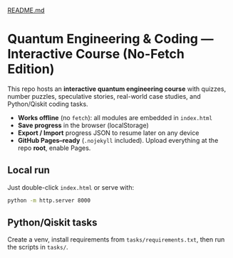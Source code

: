 [README.md](https://github.com/user-attachments/files/22182695/README.md)
# Quantum Engineering & Coding — Interactive Course (No-Fetch Edition)

This repo hosts an **interactive quantum engineering course** with quizzes, number puzzles, speculative stories, real-world case studies, and Python/Qiskit coding tasks.

- **Works offline** (no `fetch`): all modules are embedded in `index.html`
- **Save progress** in the browser (localStorage)
- **Export / Import** progress JSON to resume later on any device
- **GitHub Pages–ready** (`.nojekyll` included). Upload everything at the repo **root**, enable Pages.

## Local run
Just double-click `index.html` or serve with:
```bash
python -m http.server 8000
```

## Python/Qiskit tasks
Create a venv, install requirements from `tasks/requirements.txt`, then run the scripts in `tasks/`.
